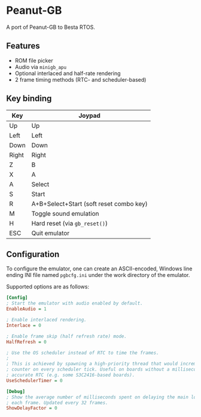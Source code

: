 # Peanut-GB

A port of Peanut-GB to Besta RTOS.

## Features

- ROM file picker
- Audio via `minigb_apu`
- Optional interlaced and half-rate rendering
- 2 frame timing methods (RTC- and scheduler-based)

## Key binding

| Key | Joypad |
| --- | ------ |
| Up | Up |
| Left | Left |
| Down | Down |
| Right | Right |
| Z | B |
| X | A |
| A | Select |
| S | Start |
| R | A+B+Select+Start (soft reset combo key) |
| M | Toggle sound emulation |
| H | Hard reset (via `gb_reset()`) |
| ESC | Quit emulator |

## Configuration

To configure the emulator, one can create an ASCII-encoded, Windows line ending INI file named `pgbcfg.ini` under the work directory of the emulator.

Supported options are as follows:

```ini
[Config]
; Start the emulator with audio enabled by default.
EnableAudio = 1

; Enable interlaced rendering.
Interlace = 0

; Enable frame skip (half refresh rate) mode.
HalfRefresh = 0

; Use the OS scheduler instead of RTC to time the frames.
;
; This is achieved by spawning a high-priority thread that would increment a
; counter on every scheduler tick. Useful on boards without a millisecond-level
; accurate RTC (e.g. some S3C2416-based boards).
UseSchedulerTimer = 0

[Debug]
; Show the average number of milliseconds spent on delaying the main loop after
; each frame. Updated every 32 frames.
ShowDelayFactor = 0
```
